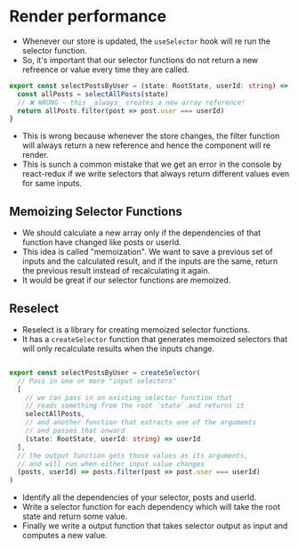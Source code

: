 # Render performance

- Whenever our store is updated, the `useSelector` hook will re run the selector function.
- So, it's important that our selector functions do not return a new refreence or value every time they are called.

```ts
export const selectPostsByUser = (state: RootState, userId: string) => {
  const allPosts = selectAllPosts(state)
  // ❌ WRONG - this _always_ creates a new array reference!
  return allPosts.filter(post => post.user === userId)
}
```
- This is wrong because whenever the store changes, the filter function will always return a new reference and hence the component will re render.
- This is sunch a common mistake that we get an error in the console by react-redux if we write selectors that always return different values even for same inputs.



## Memoizing Selector Functions

- We should calculate a new array only if the dependencies of that function have changed like posts or userId.
- This idea is called "memoization". We want to save a previous set of inputs and the calculated result, and if the inputs are the same, return the previous result instead of recalculating it again.
- It would be great if our selector functions are memoized.


## Reselect

- Reselect is a library for creating memoized selector functions.
- It has a `createSelector` function that generates memoized selectors that will only recalculate results when the inputs change.

```ts

export const selectPostsByUser = createSelector(
  // Pass in one or more "input selectors"
  [
    // we can pass in an existing selector function that
    // reads something from the root `state` and returns it
    selectAllPosts,
    // and another function that extracts one of the arguments
    // and passes that onward
    (state: RootState, userId: string) => userId
  ],
  // the output function gets those values as its arguments,
  // and will run when either input value changes
  (posts, userId) => posts.filter(post => post.user === userId)
)
```

- Identify all the dependencies of your selector, posts and userId.
- Write a selector function for each dependency which will take the root state and return some value.
- Finally we write a output function that takes selector output as input and computes a new value.
